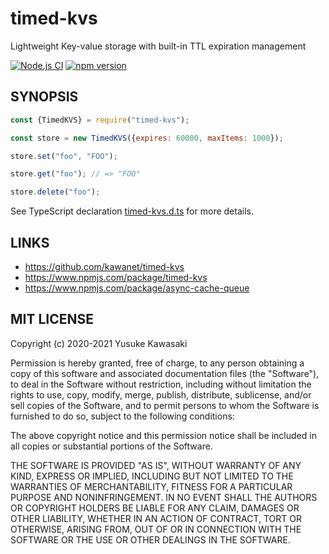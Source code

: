 # timed-kvs

Lightweight Key-value storage with built-in TTL expiration management

[![Node.js CI](https://github.com/kawanet/timed-kvs/workflows/Node.js%20CI/badge.svg?branch=main)](https://github.com/kawanet/timed-kvs/actions/)
[![npm version](https://badge.fury.io/js/timed-kvs.svg)](https://www.npmjs.com/package/timed-kvs)

## SYNOPSIS

```js
const {TimedKVS} = require("timed-kvs");

const store = new TimedKVS({expires: 60000, maxItems: 1000});

store.set("foo", "FOO");

store.get("foo"); // => "FOO"

store.delete("foo");
```

See TypeScript declaration
[timed-kvs.d.ts](https://github.com/kawanet/timed-kvs/blob/main/types/timed-kvs.d.ts)
for more details.

## LINKS

- https://github.com/kawanet/timed-kvs
- https://www.npmjs.com/package/timed-kvs
- https://www.npmjs.com/package/async-cache-queue

## MIT LICENSE

Copyright (c) 2020-2021 Yusuke Kawasaki

Permission is hereby granted, free of charge, to any person obtaining a copy of this software and associated
documentation files (the "Software"), to deal in the Software without restriction, including without limitation the
rights to use, copy, modify, merge, publish, distribute, sublicense, and/or sell copies of the Software, and to permit
persons to whom the Software is furnished to do so, subject to the following conditions:

The above copyright notice and this permission notice shall be included in all copies or substantial portions of the
Software.

THE SOFTWARE IS PROVIDED "AS IS", WITHOUT WARRANTY OF ANY KIND, EXPRESS OR IMPLIED, INCLUDING BUT NOT LIMITED TO THE
WARRANTIES OF MERCHANTABILITY, FITNESS FOR A PARTICULAR PURPOSE AND NONINFRINGEMENT. IN NO EVENT SHALL THE AUTHORS OR
COPYRIGHT HOLDERS BE LIABLE FOR ANY CLAIM, DAMAGES OR OTHER LIABILITY, WHETHER IN AN ACTION OF CONTRACT, TORT OR
OTHERWISE, ARISING FROM, OUT OF OR IN CONNECTION WITH THE SOFTWARE OR THE USE OR OTHER DEALINGS IN THE SOFTWARE.
